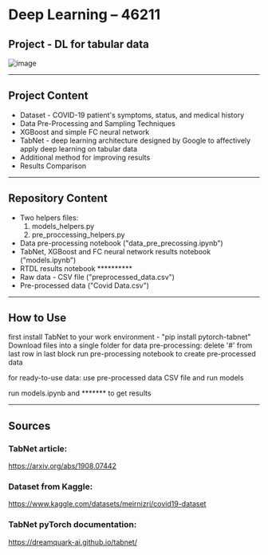 # Deep Learning – 46211
## Project - DL for tabular data
![image](https://user-images.githubusercontent.com/94564657/215352447-d79c0427-c497-4e0b-863a-7861683c67e8.png)

---

## Project Content
- Dataset - COVID-19 patient's symptoms, status, and medical history
- Data Pre-Processing and Sampling Techniques
- XGBoost and simple FC neural network
- TabNet - deep learning architecture designed by Google to affectively apply deep learning on tabular data
- Additional method for improving results
- Results Comparison

---

## Repository Content
- Two helpers files:
  1. models_helpers.py
  2. pre_proccessing_helpers.py
- Data pre-processing notebook ("data_pre_precossing.ipynb")
- TabNet, XGBoost and FC neural network results notebook ("models.ipynb")
- RTDL results notebook **********
- Raw data - CSV file ("preprocessed_data.csv")
- Pre-processed data ("Covid Data.csv")

---

## How to Use
first install TabNet to your work environment - "pip install pytorch-tabnet" 
Download files into a single folder
for data pre-processing:
  delete '#' from last row in last block
  run pre-processing notebook to create pre-processed data
  
for ready-to-use data:
  use pre-processed data CSV file and run models 

run models.ipynb and ******* to get results

---
## Sources

### TabNet article:
https://arxiv.org/abs/1908.07442 

### Dataset from Kaggle:
https://www.kaggle.com/datasets/meirnizri/covid19-dataset

### TabNet pyTorch documentation:
https://dreamquark-ai.github.io/tabnet/
